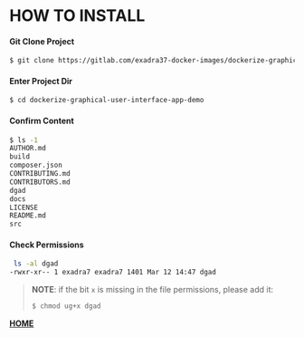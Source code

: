 # HOW TO INSTALL


#### Git Clone Project

```bash
$ git clone https://gitlab.com/exadra37-docker-images/dockerize-graphical-user-interface-app-demo.git
```

#### Enter Project Dir

```bash
$ cd dockerize-graphical-user-interface-app-demo
```

#### Confirm Content

```bash
$ ls -1
AUTHOR.md
build
composer.json
CONTRIBUTING.md
CONTRIBUTORS.md
dgad
docs
LICENSE
README.md
src
```

#### Check Permissions

```bash
 ls -al dgad
-rwxr-xr-- 1 exadra7 exadra7 1401 Mar 12 14:47 dgad
```

>**NOTE**: if the bit `x` is missing in the file permissions, please add it:
>
>```bash
>$ chmod ug+x dgad
>```

**[HOME](https://gitlab.com/exadra37-docker-images/dockerize-graphical-user-interface-app-demo)**
